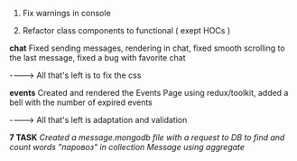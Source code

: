 1) Fix warnings in console

2) Refactor class components to functional ( exept HOCs )


**chat** 
Fixed sending messages, rendering in chat, fixed smooth scrolling to the last message, fixed a bug with favorite chat

----> All that's left is to fix the css 

**events** 
Created and rendered the Events Page using redux/toolkit, added a bell with the number of expired events

----> All that's left is adaptation and validation










**7 TASK**
*Created a message.mongodb file with a request to DB to find and count words "паровоз" in collection Message using aggregate*